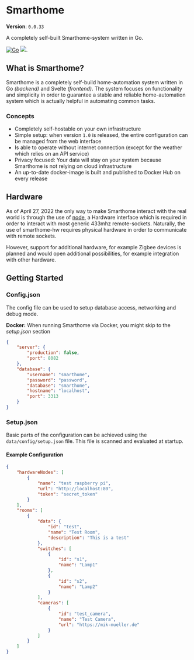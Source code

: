 # Smarthome
**Version**: `0.0.33`

A completely self-built Smarthome-system written in Go.

[![Go](https://github.com/smarthome-go/smarthome/actions/workflows/go.yml/badge.svg)](https://github.com/smarthome-go/smarthome/actions/workflows/go.yml)
[![](https://tokei.rs/b1/github/smarthome-go/smarthome?category=code)](https://github.com/smarthome-go/smarthome).

## What is Smarthome?
Smarthome is a completely self-build home-automation system written in Go *(backend)* and Svelte *(frontend)*.
The system focuses on functionality and simplicity in order to guarantee a stable and reliable home-automation system which is actually helpful in automating common tasks.

### Concepts
- Completely self-hostable on your own infrastructure
- Simple setup: when version `1.0` is released, the entire configuration can be managed from the web interface
- Is able to operate without internet connection (except for the weather which relies on an API service)
- Privacy focused: Your data will stay on your system because Smarthome is not relying on cloud infrastructure
- An up-to-date docker-image is built and published to Docker Hub on every release 

## Hardware
As of April 27, 2022 the only way to make Smarthome interact with the real world is through the use of [node](https://github.com/smarthome-go/node), a Hardware interface which is required in order to interact with most generic 433mhz remote-sockets.
Naturally, the use of smarthome-hw requires physical hardware in order to communicate with remote sockets.

However, support for additional hardware, for example Zigbee devices is planned and would open additional possibilities, for example integration with other hardware.

## Getting Started
### Config.json
The config file can be used to setup database access, networking and debug mode.

**Docker:**
When running Smarthome via Docker, you might skip to the *setup.json* section 
```json
{
    "server": {
        "production": false,
        "port": 8082
    },
    "database": {
        "username": "smarthome",
        "password": "password",
        "database": "smarthome",
        "hostname": "localhost",
        "port": 3313
    }
}
```

### Setup.json
Basic parts of the configuration can be achieved using the `data/config/setup.json` file.
This file is scanned and evaluated at startup.

#### Example Configuration

```json
{
    "hardwareNodes": [
        {
            "name": "test raspberry pi",
            "url": "http://localhost:80",
            "token": "secret_token"
        }
    ],
    "rooms": [
        {
            "data": {
                "id": "test",
                "name": "Test Room",
                "description": "This is a test"
            },
            "switches": [
                {
                    "id": "s1",
                    "name": "Lamp1"
                },
                {
                    "id": "s2",
                    "name": "Lamp2"
                }
            ],
            "cameras": [
                {
                    "id": "test_camera",
                    "name": "Test Camera",
                    "url": "https://mik-mueller.de"
                }
            ]
        }
    ]
}
```
 